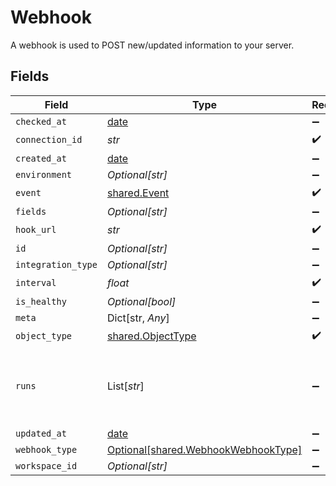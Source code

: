 # Webhook

A webhook is used to POST new/updated information to your server.


## Fields

| Field                                                                            | Type                                                                             | Required                                                                         | Description                                                                      |
| -------------------------------------------------------------------------------- | -------------------------------------------------------------------------------- | -------------------------------------------------------------------------------- | -------------------------------------------------------------------------------- |
| `checked_at`                                                                     | [date](https://docs.python.org/3/library/datetime.html#date-objects)             | :heavy_minus_sign:                                                               | N/A                                                                              |
| `connection_id`                                                                  | *str*                                                                            | :heavy_check_mark:                                                               | N/A                                                                              |
| `created_at`                                                                     | [date](https://docs.python.org/3/library/datetime.html#date-objects)             | :heavy_minus_sign:                                                               | N/A                                                                              |
| `environment`                                                                    | *Optional[str]*                                                                  | :heavy_minus_sign:                                                               | N/A                                                                              |
| `event`                                                                          | [shared.Event](../../models/shared/event.md)                                     | :heavy_check_mark:                                                               | N/A                                                                              |
| `fields`                                                                         | *Optional[str]*                                                                  | :heavy_minus_sign:                                                               | N/A                                                                              |
| `hook_url`                                                                       | *str*                                                                            | :heavy_check_mark:                                                               | N/A                                                                              |
| `id`                                                                             | *Optional[str]*                                                                  | :heavy_minus_sign:                                                               | N/A                                                                              |
| `integration_type`                                                               | *Optional[str]*                                                                  | :heavy_minus_sign:                                                               | N/A                                                                              |
| `interval`                                                                       | *float*                                                                          | :heavy_check_mark:                                                               | N/A                                                                              |
| `is_healthy`                                                                     | *Optional[bool]*                                                                 | :heavy_minus_sign:                                                               | N/A                                                                              |
| `meta`                                                                           | Dict[str, *Any*]                                                                 | :heavy_minus_sign:                                                               | N/A                                                                              |
| `object_type`                                                                    | [shared.ObjectType](../../models/shared/objecttype.md)                           | :heavy_check_mark:                                                               | N/A                                                                              |
| `runs`                                                                           | List[*str*]                                                                      | :heavy_minus_sign:                                                               | An array of the most revent virtual webhook runs                                 |
| `updated_at`                                                                     | [date](https://docs.python.org/3/library/datetime.html#date-objects)             | :heavy_minus_sign:                                                               | N/A                                                                              |
| `webhook_type`                                                                   | [Optional[shared.WebhookWebhookType]](../../models/shared/webhookwebhooktype.md) | :heavy_minus_sign:                                                               | N/A                                                                              |
| `workspace_id`                                                                   | *Optional[str]*                                                                  | :heavy_minus_sign:                                                               | N/A                                                                              |
